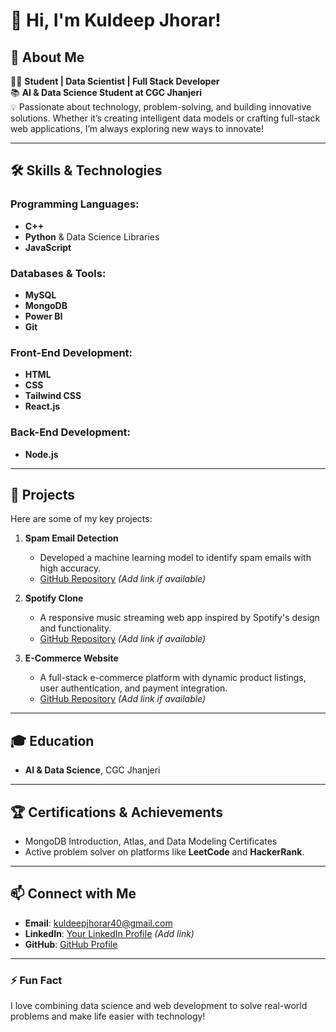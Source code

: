 # 👋 Hi, I'm Kuldeep Jhorar!

## 🚀 About Me
👨‍💻 **Student | Data Scientist | Full Stack Developer**  
📚 **AI & Data Science Student at CGC Jhanjeri**  
💡 Passionate about technology, problem-solving, and building innovative solutions. Whether it’s creating intelligent data models or crafting full-stack web applications, I’m always exploring new ways to innovate!

---

## 🛠️ Skills & Technologies
### Programming Languages:
- **C++**  
- **Python** & Data Science Libraries  
- **JavaScript**

### Databases & Tools:
- **MySQL**  
- **MongoDB**  
- **Power BI**  
- **Git**

### Front-End Development:
- **HTML**  
- **CSS**  
- **Tailwind CSS**  
- **React.js**

### Back-End Development:
- **Node.js**

---

## 🌟 Projects
Here are some of my key projects:
1. **Spam Email Detection**  
   - Developed a machine learning model to identify spam emails with high accuracy.  
   - [GitHub Repository](#) _(Add link if available)_

2. **Spotify Clone**  
   - A responsive music streaming web app inspired by Spotify's design and functionality.  
   - [GitHub Repository](#) _(Add link if available)_

3. **E-Commerce Website**  
   - A full-stack e-commerce platform with dynamic product listings, user authentication, and payment integration.  
   - [GitHub Repository](#) _(Add link if available)_

---

## 🎓 Education
- **AI & Data Science**, CGC Jhanjeri

---

## 🏆 Certifications & Achievements
- MongoDB Introduction, Atlas, and Data Modeling Certificates  
- Active problem solver on platforms like **LeetCode** and **HackerRank**.

---

## 📫 Connect with Me
- **Email**: [kuldeepjhorar40@gmail.com](mailto:kuldeepjhorar40@gmail.com)  
- **LinkedIn**: [Your LinkedIn Profile](#) _(Add link)_  
- **GitHub**: [GitHub Profile](https://github.com/kuldeepjhorar40)

---

### ⚡ Fun Fact
I love combining data science and web development to solve real-world problems and make life easier with technology!

